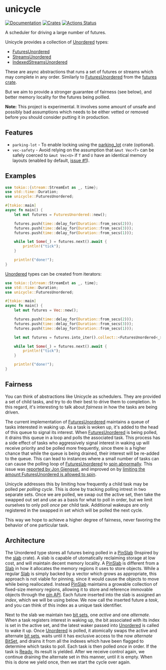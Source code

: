 # unicycle

[![Documentation](https://docs.rs/unicycle/badge.svg)](https://docs.rs/unicycle)
[![Crates](https://img.shields.io/crates/v/unicycle.svg)](https://crates.io/crates/unicycle)
[![Actions Status](https://github.com/udoprog/unicycle/workflows/Rust/badge.svg)](https://github.com/udoprog/unicycle/actions)

A scheduler for driving a large number of futures.


Unicycle provides a collection of [Unordered] types:
 
 * [FuturesUnordered]
 * [StreamsUnordered]
 * [IndexedStreamsUnordered]
 
These are async abstractions that runs a set of futures or streams which may
complete in any order.
Similarly to [FuturesUnordered][futures-rs] from the [futures crate].

But we aim to provide a stronger guarantee of fairness (see below), and
better memory locality for the futures being pollled.

**Note:** This project is experimental. It involves some amount of unsafe and
possibly bad assumptions which needs to be either vetted or removed before you
should consider putting it in production.

## Features

* `parking-lot` - To enable locking using the [parking_lot] crate (optional).
* `vec-safety` - Avoid relying on the assumption that `&mut Vec<T>` can be
  safely coerced to `&mut Vec<U>` if `T` and `U` have an identical memory
  layouts (enabled by default, [issue #1]).

[issue #1]: https://github.com/udoprog/unicycle/issues/1
[parking_lot]: https://crates.io/crates/parking_lot

## Examples

```rust
use tokio::{stream::StreamExt as _, time};
use std::time::Duration;
use unicycle::FuturesUnordered;

#[tokio::main]
async fn main() {
    let mut futures = FuturesUnordered::new();

    futures.push(time::delay_for(Duration::from_secs(2)));
    futures.push(time::delay_for(Duration::from_secs(3)));
    futures.push(time::delay_for(Duration::from_secs(1)));

    while let Some(_) = futures.next().await {
        println!("tick");
    }

    println!("done!");
}
```

[Unordered] types can be created from iterators:

```rust
use tokio::{stream::StreamExt as _, time};
use std::time::Duration;
use unicycle::FuturesUnordered;

#[tokio::main]
async fn main() {
    let mut futures = Vec::new();

    futures.push(time::delay_for(Duration::from_secs(2)));
    futures.push(time::delay_for(Duration::from_secs(3)));
    futures.push(time::delay_for(Duration::from_secs(1)));

    let mut futures = futures.into_iter().collect::<FuturesUnordered<_>>();

    while let Some(_) = futures.next().await {
        println!("tick");
    }

    println!("done!");
}
```

## Fairness

You can think of abstractions like Unicycle as schedulers. They are provided a
set of child tasks, and try to do their best to drive them to completion. In
this regard, it's interesting to talk about _fairness_ in how the tasks are
being driven.

The current implementation of [FuturesUnordered][futures-rs] maintains a queue
of tasks interested in waking up. As a task is woken up, it's added to the head
of this queue to signal its interest.
When [FuturesUnordered][futures-rs] is being polled, it drains this queue in a
loop and polls the associated task.
This process has a side effect of tasks who aggressively signal interest in
waking up will receive priority and be polled more frequently, since there is a
higher chance that while the queue is being drained, their interest will be
re-added to the queue.
This can lead to instances where a small number of tasks can can cause the 
polling loop of [FuturesUnordered][futures-rs] to [spin abnormally].
This issue was [reported by Jon Gjengset], and improved on by [limiting the
amount FuturesUnordered is allowed to spin].

Unicycle addresses this by limiting how frequently a child task may be polled
per _polling cycle_.
This is done by tracking polling intrest in two separate sets.
Once we are polled, we swap out the active set, then take the swapped out set
and use as a basis for what to poll in order, but we limit ourselves to only
poll _once_ per child task.
Additional wakeups are only registered in the swapped in set which will be
polled the next cycle.

This way we hope to achieve a higher degree of fairness, never favoring the
behavior of one particular task.

[spin abnormally]: https://github.com/udoprog/unicycle/blob/master/tests/spinning_futures_unordered.rs
[limiting the amount FuturesUnordered is allowed to spin]: https://github.com/rust-lang/futures-rs/pull/2049
[reported by Jon Gjengset]: https://github.com/rust-lang/futures-rs/issues/2047

## Architecture

The Unordered type stores all futures being polled in a [PinSlab] (Inspired by
the [slab] crate).
A slab is capable of utomatically reclaiming storage at low cost, and will
maintain decent memory locality.
A [PinSlab] is different from a [Slab] in how it allocates the memory regions it
uses to store objects.
While a regular [Slab] is simply backed by a vector which grows as appropriate,
this approach is not viable for pinning, since it would cause the objects to
move while being reallocated.
Instead [PinSlab] maintains a growable collection of fixed-size memory regions,
allowing it to store and reference immovable objects through the [pin API].
Each future inserted into the slab is assigned an _index_, which we will be
using below.
We now call the inserted future a _task_, and you can think of this index as a
unique task identifier.

Next to the slab we maintain two [bit sets], one _active_ and one _alternate_.
When a task registers interest in waking up, the bit associated with its index
is set in the active set, and the latest waker passed into [Unordered] is called
to wake it up.
Once [Unordered] is polled, it atomically swaps the active and alternate
[bit sets], waits until it has exclusive access to the now _alternate_ [BitSet],
and drains it from all the indexes which have been flagged to determine which
tasks to poll.
Each task is then polled _once_ in order.
If the task is [Ready], its result is yielded.
After we receive control again, we continue draining the alternate set in this
manner, until it is empty.
When this is done we yield once, then we start the cycle over again.

[slab]: https://github.com/carllerche/slab
[pin API]: https://doc.rust-lang.org/std/pin/index.html
[Ready]: https://doc.rust-lang.org/std/task/enum.Poll.html
[PinSlab]: https://docs.rs/unicycle/latest/unicycle/pin_slab/struct.PinSlab.html
[bit sets]: crate::bit_set::BitSet
[BitSet]: https://docs.rs/unicycle/latest/unicycle/bit_set/struct.BitSet.html
[Slab]: https://docs.rs/slab/latest/slab/struct.Slab.html
[FuturesUnordered]: https://docs.rs/unicycle/latest/unicycle/type.FuturesUnordered.html
[StreamsUnordered]: https://docs.rs/unicycle/latest/unicycle/type.StreamsUnordered.html
[IndexedStreamsUnordered]: https://docs.rs/unicycle/latest/unicycle/type.IndexedStreamsUnordered.html
[Unordered]: https://docs.rs/unicycle/latest/unicycle/struct.Unordered.html
[futures-rs]: https://docs.rs/futures/latest/futures/stream/struct.FuturesUnordered.html
[futures crate]: https://docs.rs/futures/latest/futures